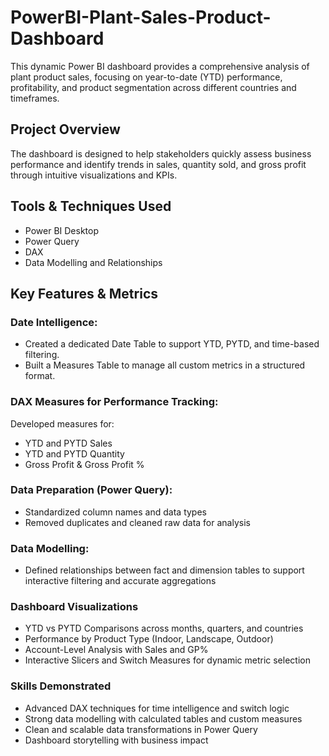<h1>PowerBI-Plant-Sales-Product-Dashboard</h1>

This dynamic Power BI dashboard provides a comprehensive analysis of plant product sales, focusing on year-to-date (YTD) performance, profitability, and product segmentation across different countries and timeframes.

<h2>Project Overview</h2>
The dashboard is designed to help stakeholders quickly assess business performance and identify trends in sales, quantity sold, and gross profit through intuitive visualizations and KPIs.

<h2>Tools & Techniques Used</h2>

- Power BI Desktop
- Power Query
- DAX 
- Data Modelling and Relationships

<h2>Key Features & Metrics</h2>

<h3>Date Intelligence:</h3>

- Created a dedicated Date Table to support YTD, PYTD, and time-based filtering.
- Built a Measures Table to manage all custom metrics in a structured format.

<h3>DAX Measures for Performance Tracking:</h3>

Developed measures for:

- YTD and PYTD Sales
- YTD and PYTD Quantity
- Gross Profit & Gross Profit %

<h3>Data Preparation (Power Query):</h3>

- Standardized column names and data types
- Removed duplicates and cleaned raw data for analysis

<h3>Data Modelling:</h3>

- Defined relationships between fact and dimension tables to support interactive filtering and accurate aggregations

<h3>Dashboard Visualizations</h3>

- YTD vs PYTD Comparisons across months, quarters, and countries
- Performance by Product Type (Indoor, Landscape, Outdoor)
- Account-Level Analysis with Sales and GP%
- Interactive Slicers and Switch Measures for dynamic metric selection

<h3>Skills Demonstrated</h3>

- Advanced DAX techniques for time intelligence and switch logic
- Strong data modelling with calculated tables and custom measures
- Clean and scalable data transformations in Power Query
- Dashboard storytelling with business impact
